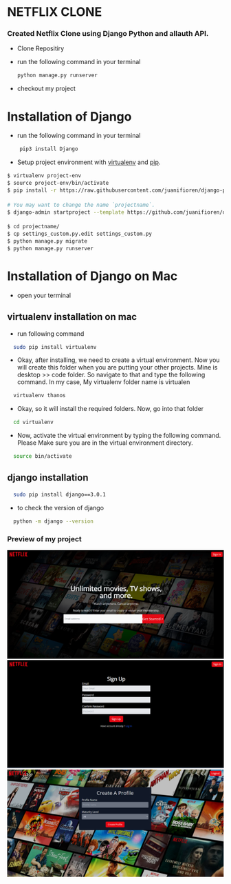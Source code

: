 # NETFLIX CLONE
### Created Netflix Clone using Django Python and allauth API.
- Clone Repositiry
- run the following command in your terminal


  ```sh
  python manage.py runserver
  ```
- checkout my project 

# Installation of Django

- run the following command in your terminal

```sh
	pip3 install Django
 ```
- Setup project environment with [virtualenv](https://virtualenv.pypa.io) and [pip](https://pip.pypa.io).

```bash
$ virtualenv project-env
$ source project-env/bin/activate
$ pip install -r https://raw.githubusercontent.com/juanifioren/django-project-template/master/requirements.txt

# You may want to change the name `projectname`.
$ django-admin startproject --template https://github.com/juanifioren/django-project-template/archive/master.zip projectname

$ cd projectname/
$ cp settings_custom.py.edit settings_custom.py
$ python manage.py migrate
$ python manage.py runserver
```
# Installation of Django on Mac
- open your terminal
## virtualenv installation on mac
- run following command
```sh
  sudo pip install virtualenv
```
- Okay, after installing, we need to create a virtual environment. Now you will create this folder when you are putting your other projects. Mine is desktop >> code folder. So navigate to that and type the following command. In my case, My virtualenv folder name is virtualen
```sh
  virtualenv thanos
```
- Okay, so it will install the required folders. Now, go into that folder
```sh
  cd virtualenv
```
- Now, activate the virtual environment by typing the following command. Please Make sure you are in the virtual environment directory.
```sh
  source bin/activate
```
## django installation
  
```sh
  sudo pip install django==3.0.1
```
- to check the version of django
```sh
  python -m django --version
```
### Preview of my project
![](readme_img/Screenshot%20(400).png)
![](readme_img/Screenshot%20(403).png)
![](readme_img/Screenshot%20(401).png)

